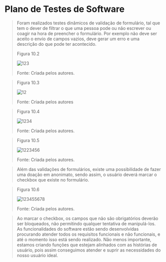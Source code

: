 # Plano de Testes de Software

>Foram realizados testes dinâmicos de validação de formulário, tal que tem o dever de filtrar o que uma pessoa pode ou não escrever ou coagir na hora de preencher o formulário. Por exemplo não deve ser aceito o envio de campos vazios, deve gerar um erro e uma descrição do que pode ter acontecido.
>
>Figura 10.2
>
>![123](https://user-images.githubusercontent.com/102244252/198911128-59b6eceb-4edd-4a07-b76a-983c44ec632f.png)
>
>Fonte: Criada pelos autores.


>Figura 10.3
>
>![12](https://user-images.githubusercontent.com/102244252/198911221-38c69e2b-ee7a-4cd8-bf49-7429c4f7e989.png)
>
>Fonte: Criada pelos autores

>Figura 10.4
>
>![1234](https://user-images.githubusercontent.com/102244252/198911365-03a4363f-a7c0-45ac-ab4c-0fcf2f392ca3.png)
>
>Fonte: Criada pelos autores.

>Figura 10.5
>
>![1223456](https://user-images.githubusercontent.com/102244252/198911561-202e3f63-f58e-4644-bcf6-a041c68100d6.png)
>
>Fonte: Criada pelos autores.

>Além das validações de formulários, existe uma possibilidade de fazer uma doação em anonimato, sendo assim, o usuário deverá marcar o checkbox que existe no formulário.

>Figura 10.6
>
>![123455678](https://user-images.githubusercontent.com/102244252/198911657-b477e80a-5954-4ac5-9297-e4eae16c1382.png)
>
>Fonte: Criada pelos autores.

> Ao marcar o checkbox, os campos que não são obrigatórios deverão ser bloqueados, não permitindo qualquer tentativa de manipulá-los. As funcionalidades do software estão sendo desenvolvidas procurando atender todos os requisitos funcionais e não funcionais, e até o momento isso está sendo realizado. Não menos importante, estamos criando funções que estejam alinhados com as histórias de usuário, pois assim conseguimos atender e suprir as necessidades do nosso usuário ideal.



